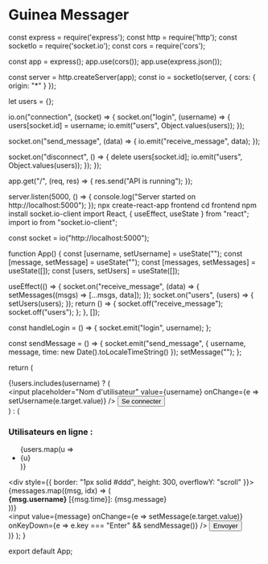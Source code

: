 # Guinea Messager 
const express = require('express');
const http = require('http');
const socketIo = require('socket.io');
const cors = require('cors');

const app = express();
app.use(cors());
app.use(express.json());

const server = http.createServer(app);
const io = socketIo(server, {
  cors: {
    origin: "*"
  }
});

let users = {};

io.on("connection", (socket) => {
  socket.on("login", (username) => {
    users[socket.id] = username;
    io.emit("users", Object.values(users));
  });

  socket.on("send_message", (data) => {
    io.emit("receive_message", data);
  });

  socket.on("disconnect", () => {
    delete users[socket.id];
    io.emit("users", Object.values(users));
  });
});

app.get("/", (req, res) => {
  res.send("API is running");
});

server.listen(5000, () => {
  console.log("Server started on http://localhost:5000");
});
npx create-react-app frontend
cd frontend
npm install socket.io-client
import React, { useEffect, useState } from "react";
import io from "socket.io-client";

const socket = io("http://localhost:5000");

function App() {
  const [username, setUsername] = useState("");
  const [message, setMessage] = useState("");
  const [messages, setMessages] = useState([]);
  const [users, setUsers] = useState([]);

  useEffect(() => {
    socket.on("receive_message", (data) => {
      setMessages((msgs) => [...msgs, data]);
    });
    socket.on("users", (users) => {
      setUsers(users);
    });
    return () => {
      socket.off("receive_message");
      socket.off("users");
    };
  }, []);

  const handleLogin = () => {
    socket.emit("login", username);
  };

  const sendMessage = () => {
    socket.emit("send_message", { username, message, time: new Date().toLocaleTimeString() });
    setMessage("");
  };

  return (
    <div>
      {!users.includes(username) ? (
        <div>
          <input placeholder="Nom d'utilisateur" value={username} onChange={e => setUsername(e.target.value)} />
          <button onClick={handleLogin}>Se connecter</button>
        </div>
      ) : (
        <div>
          <h3>Utilisateurs en ligne :</h3>
          <ul>
            {users.map(u => <li key={u}>{u}</li>)}
          </ul>
          <div style={{ border: "1px solid #ddd", height: 300, overflowY: "scroll" }}>
            {messages.map((msg, idx) => (
              <div key={idx}><b>{msg.username}</b> [{msg.time}]: {msg.message}</div>
            ))}
          </div>
          <input value={message} onChange={e => setMessage(e.target.value)} onKeyDown={e => e.key === "Enter" && sendMessage()} />
          <button onClick={sendMessage}>Envoyer</button>
        </div>
      )}
    </div>
  );
}

export default App;
